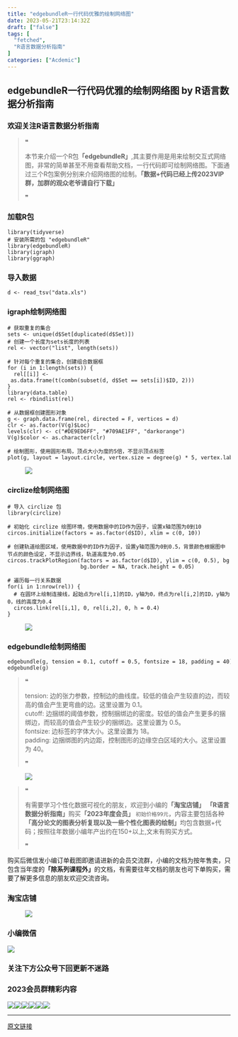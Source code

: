 ```yaml
---
title: "edgebundleR一行代码优雅的绘制网络图"
date: 2023-05-21T23:14:32Z
draft: ["false"]
tags: [
  "fetched",
  "R语言数据分析指南"
]
categories: ["Acdemic"]
---
```

edgebundleR一行代码优雅的绘制网络图 by R语言数据分析指南
------
<div><section data-tool="mdnice编辑器" data-website="https://www.mdnice.com"><h3 data-tool="mdnice编辑器"><span></span><span><span></span>欢迎关注R语言数据分析指南</span><span></span></h3><blockquote data-tool="mdnice编辑器"><span>❝</span><p>本节来介绍一个R包<strong>「edgebundleR」</strong>,其主要作用是用来绘制交互式网络图，非常的简单甚至不用查看帮助文档，一行代码即可绘制网络图。下面通过三个R包案例分别来介绍网络图的绘制。<strong>「数据+代码已经上传2023VIP群，加群的观众老爷请自行下载」</strong></p><span>❞</span></blockquote><h3 data-tool="mdnice编辑器"><span></span><span><span></span>加载R包</span><span></span></h3><pre data-tool="mdnice编辑器"><span></span><code><span>library</span>(tidyverse)<br><span># 安装所需的包 "edgebundleR"</span><br><span>library</span>(edgebundleR)<br><span>library</span>(igraph)<br><span>library</span>(ggraph)<br></code></pre><h3 data-tool="mdnice编辑器"><span></span><span><span></span>导入数据</span><span></span></h3><pre data-tool="mdnice编辑器"><span></span><code>d &lt;- read_tsv(<span>"data.xls"</span>)<br></code></pre><h3 data-tool="mdnice编辑器"><span></span><span><span></span>igraph绘制网络图</span><span></span></h3><pre data-tool="mdnice编辑器"><span></span><code><span># 获取重复的集合</span><br>sets &lt;- unique(d$Set[duplicated(d$Set)])<br><span># 创建一个长度为sets长度的列表</span><br>rel &lt;- vector(<span>"list"</span>, length(sets))<br><br><span># 针对每个重复的集合，创建组合数据框</span><br><span>for</span> (i <span>in</span> <span>1</span>:length(sets)) {<br>  rel[[i]] &lt;- as.data.frame(t(combn(subset(d, d$Set == sets[i])$ID, <span>2</span>)))<br>}<br><span>library</span>(data.table)<br>rel &lt;- rbindlist(rel)<br><br><span># 从数据框创建图形对象</span><br>g &lt;- graph.data.frame(rel, directed = <span>F</span>, vertices = d)<br>clr &lt;- as.factor(V(g)$Loc)<br>levels(clr) &lt;- c(<span>"#DE9ED6FF"</span>, <span>"#709AE1FF"</span>, <span>"darkorange"</span>)<br>V(g)$color &lt;- as.character(clr)<br><br><span># 绘制图形，使用圆形布局，顶点大小为度的5倍，不显示顶点标签</span><br>plot(g, layout = layout.circle, vertex.size = degree(g) * <span>5</span>, vertex.label = <span>NA</span>)<br></code></pre><figure data-tool="mdnice编辑器"><img data-ratio="0.978343949044586" data-src="https://mmbiz.qpic.cn/mmbiz_png/EibnicgwScTAaa9rV6v78JvoyHiaWpzbzhKbN0ZDjCRRHmOehN8eTLUguKSYKqeoFWjJq7s6j2m1cPyVU4dzefCFg/640?wx_fmt=png" data-type="png" data-w="785" src="https://mmbiz.qpic.cn/mmbiz_png/EibnicgwScTAaa9rV6v78JvoyHiaWpzbzhKbN0ZDjCRRHmOehN8eTLUguKSYKqeoFWjJq7s6j2m1cPyVU4dzefCFg/640?wx_fmt=png"></figure><h3 data-tool="mdnice编辑器"><span></span><span><span></span>circlize绘制网络图</span><span></span></h3><pre data-tool="mdnice编辑器"><span></span><code><span># 导入 circlize 包</span><br><span>library</span>(circlize)<br><br><span># 初始化 circlize 绘图环境，使用数据中的ID作为因子，设置x轴范围为0到10</span><br>circos.initialize(factors = as.factor(d$ID), xlim = c(<span>0</span>, <span>10</span>))<br><br><span># 创建轨道绘图区域，使用数据中的ID作为因子，设置y轴范围为0到0.5，背景颜色根据图中节点的颜色设定，不显示边界线，轨道高度为0.05</span><br>circos.trackPlotRegion(factors = as.factor(d$ID), ylim = c(<span>0</span>, <span>0.5</span>), bg.col = V(g)$color,<br>                       bg.border = <span>NA</span>, track.height = <span>0.05</span>)<br><br><span># 遍历每一行关系数据</span><br><span>for</span>(i <span>in</span> <span>1</span>:nrow(rel)) {<br>  <span># 在圆环上绘制连接线，起始点为rel[i,1]的ID，y轴为0，终点为rel[i,2]的ID，y轴为0，线的高度为0.4</span><br>  circos.link(rel[i,<span>1</span>], <span>0</span>, rel[i,<span>2</span>], <span>0</span>, h = <span>0.4</span>)<br>}<br></code></pre><figure data-tool="mdnice编辑器"><img data-ratio="0.978343949044586" data-src="https://mmbiz.qpic.cn/mmbiz_png/EibnicgwScTAaa9rV6v78JvoyHiaWpzbzhKL8xy1pKTrMjhhib1JEZGtbthYXhMQCiaT5XAJ8Gze1NfOZwonGD9mzibQ/640?wx_fmt=png" data-type="png" data-w="785" src="https://mmbiz.qpic.cn/mmbiz_png/EibnicgwScTAaa9rV6v78JvoyHiaWpzbzhKL8xy1pKTrMjhhib1JEZGtbthYXhMQCiaT5XAJ8Gze1NfOZwonGD9mzibQ/640?wx_fmt=png"></figure><h3 data-tool="mdnice编辑器"><span></span><span><span></span>edgebundle绘制网络图</span><span></span></h3><pre data-tool="mdnice编辑器"><span></span><code>edgebundle(g, tension = <span>0.1</span>, cutoff = <span>0.5</span>, fontsize = <span>18</span>, padding = <span>40</span>)<br>edgebundle(g)<br></code></pre><blockquote data-tool="mdnice编辑器"><span>❝</span><p>tension: 边的张力参数，控制边的曲线度。较低的值会产生较直的边，而较高的值会产生更弯曲的边。这里设置为 0.1。<br>cutoff: 边捆绑的阈值参数，控制捆绑边的密度。较低的值会产生更多的捆绑边，而较高的值会产生较少的捆绑边。这里设置为 0.5。<br>fontsize: 边标签的字体大小。这里设置为 18。<br>padding: 边捆绑图的内边距，控制图形的边缘空白区域的大小。这里设置为 40。</p><span>❞</span></blockquote><figure data-tool="mdnice编辑器"><img data-ratio="0.6783681214421252" data-src="https://mmbiz.qpic.cn/mmbiz_png/EibnicgwScTAaa9rV6v78JvoyHiaWpzbzhKMlJ6W6BDiastiad06CBuv3ofx5etbs1ZJpB3vZg9fGHD3bAtgSyUMzAg/640?wx_fmt=png" data-type="png" data-w="1054" src="https://mmbiz.qpic.cn/mmbiz_png/EibnicgwScTAaa9rV6v78JvoyHiaWpzbzhKMlJ6W6BDiastiad06CBuv3ofx5etbs1ZJpB3vZg9fGHD3bAtgSyUMzAg/640?wx_fmt=png"></figure><blockquote data-tool="mdnice编辑器"><span>❝</span><p>有需要学习个性化数据可视化的朋友，欢迎到小编的<strong>「淘宝店铺」</strong> <strong>「R语言数据分析指南」</strong>购买<strong>「2023年度会员」</strong> <code>初始价格99元</code>，内容主要包括各种<strong>「高分论文的图表分析复现以及一些个性化图表的绘制」</strong>均包含数据+代码；按照往年数据小编年产出约在150+以上,文末有购买方式。</p><span>❞</span></blockquote><p data-tool="mdnice编辑器">购买后微信发小编订单截图即邀请进新的会员交流群，小编的文档为按年售卖，只包含当年度的<strong>「除系列课程外」</strong>的文档，有需要往年文档的朋友也可下单购买，需要了解更多信息的朋友欢迎交流咨询。</p><h3 data-tool="mdnice编辑器"><span></span><span><span></span>淘宝店铺</span><span></span></h3><figure data-tool="mdnice编辑器"><img data-ratio="1.6136783733826248" data-src="https://mmbiz.qpic.cn/mmbiz_png/EibnicgwScTAaa9rV6v78JvoyHiaWpzbzhKbnvQ5pic1NoBXtB3jZPW1Q9xOh3WJEIfYhpfH00r7UAdZfFmT2Qz28w/640?wx_fmt=png" data-type="png" data-w="541" src="https://mmbiz.qpic.cn/mmbiz_png/EibnicgwScTAaa9rV6v78JvoyHiaWpzbzhKbnvQ5pic1NoBXtB3jZPW1Q9xOh3WJEIfYhpfH00r7UAdZfFmT2Qz28w/640?wx_fmt=png"></figure><h3 data-tool="mdnice编辑器"><span></span><span><span></span>小编微信</span><span></span></h3><p><img data-galleryid="" data-ratio="1" data-s="300,640" data-src="https://mmbiz.qpic.cn/mmbiz_jpg/EibnicgwScTAaNu6sU2UCYkxFq9ibq75wuaO0lqFoYz1icUo4jh3N2icAWECmibgPvqyReur0FCp7JNKO0icnRAsbO9ug/640?wx_fmt=jpeg" data-type="jpeg" data-w="430" src="https://mmbiz.qpic.cn/mmbiz_jpg/EibnicgwScTAaNu6sU2UCYkxFq9ibq75wuaO0lqFoYz1icUo4jh3N2icAWECmibgPvqyReur0FCp7JNKO0icnRAsbO9ug/640?wx_fmt=jpeg"></p><h3 data-tool="mdnice编辑器"><span></span><span><span></span>关注下方公众号下回更新不迷路</span><span></span></h3><section><mp-common-profile data-pluginname="mpprofile" data-weui-theme="light" data-id="Mzg3MzQzNTYzMw==" data-headimg="http://mmbiz.qpic.cn/mmbiz_png/EibnicgwScTAZF0rpeZII9Ltl26VbVagriczTria1fib3XgjwwHEHFjPzkmGpqWDVVHBSzhENictUM2iavAKiaM5lc9USw/0?wx_fmt=png" data-nickname="R语言数据分析指南" data-alias="YanJANtwo" data-signature="R语言重症爱好者，喜欢绘制各种精美的图表，喜欢的小伙伴可以关注我，跟我一起学习" data-from="0" data-is_biz_ban="0"></mp-common-profile></section><h3 data-tool="mdnice编辑器"><span></span><span><span></span>2023会员群精彩内容</span><span></span></h3><p data-tool="mdnice编辑器"><img data-ratio="0.4255555555555556" data-src="https://mmbiz.qpic.cn/mmbiz_png/EibnicgwScTAaa9rV6v78JvoyHiaWpzbzhK0rk6mF4FVA1YQWF2xricMmz9kNLapQSjHvzE6PA7UTJUxicB1to8CwbA/640?wx_fmt=png" data-type="png" data-w="900" src="https://mmbiz.qpic.cn/mmbiz_png/EibnicgwScTAaa9rV6v78JvoyHiaWpzbzhK0rk6mF4FVA1YQWF2xricMmz9kNLapQSjHvzE6PA7UTJUxicB1to8CwbA/640?wx_fmt=png"><img data-ratio="0.4255555555555556" data-src="https://mmbiz.qpic.cn/mmbiz_png/EibnicgwScTAaa9rV6v78JvoyHiaWpzbzhKksqs8yX3nQ77t1SQRUuhuQhlpJv9DpavG1iaUpLF9ibXNTibjia6hyEWBA/640?wx_fmt=png" data-type="png" data-w="900" src="https://mmbiz.qpic.cn/mmbiz_png/EibnicgwScTAaa9rV6v78JvoyHiaWpzbzhKksqs8yX3nQ77t1SQRUuhuQhlpJv9DpavG1iaUpLF9ibXNTibjia6hyEWBA/640?wx_fmt=png"><img data-ratio="0.4255555555555556" data-src="https://mmbiz.qpic.cn/mmbiz_png/EibnicgwScTAaa9rV6v78JvoyHiaWpzbzhKFHSCdRhYubM0B4ka2icwSQTIj2ZvWCzOwwiaicnVVPV10RUKgbLibubIpQ/640?wx_fmt=png" data-type="png" data-w="900" src="https://mmbiz.qpic.cn/mmbiz_png/EibnicgwScTAaa9rV6v78JvoyHiaWpzbzhKFHSCdRhYubM0B4ka2icwSQTIj2ZvWCzOwwiaicnVVPV10RUKgbLibubIpQ/640?wx_fmt=png"><img data-ratio="0.4255555555555556" data-src="https://mmbiz.qpic.cn/mmbiz_png/EibnicgwScTAaa9rV6v78JvoyHiaWpzbzhKibnVWWbnIYuiatb9ktg2Pka166c8ENoiaqcnRycthMl5RTShibNXvDDSCg/640?wx_fmt=png" data-type="png" data-w="900" src="https://mmbiz.qpic.cn/mmbiz_png/EibnicgwScTAaa9rV6v78JvoyHiaWpzbzhKibnVWWbnIYuiatb9ktg2Pka166c8ENoiaqcnRycthMl5RTShibNXvDDSCg/640?wx_fmt=png"><img data-ratio="0.4255555555555556" data-src="https://mmbiz.qpic.cn/mmbiz_png/EibnicgwScTAaa9rV6v78JvoyHiaWpzbzhKxnWlGuNE2ltM49naF6qfvib3j8k5nK3oiaZ8N7STVRcF3hc3sUahiaTTQ/640?wx_fmt=png" data-type="png" data-w="900" src="https://mmbiz.qpic.cn/mmbiz_png/EibnicgwScTAaa9rV6v78JvoyHiaWpzbzhKxnWlGuNE2ltM49naF6qfvib3j8k5nK3oiaZ8N7STVRcF3hc3sUahiaTTQ/640?wx_fmt=png"><img data-ratio="0.4255555555555556" data-src="https://mmbiz.qpic.cn/mmbiz_png/EibnicgwScTAaa9rV6v78JvoyHiaWpzbzhKXQqOYW3Df6blbOpGNMLrWSxEy3MOhtEno0icqDgxialcppQy7XhXBIuA/640?wx_fmt=png" data-type="png" data-w="900" src="https://mmbiz.qpic.cn/mmbiz_png/EibnicgwScTAaa9rV6v78JvoyHiaWpzbzhKXQqOYW3Df6blbOpGNMLrWSxEy3MOhtEno0icqDgxialcppQy7XhXBIuA/640?wx_fmt=png"></p></section><p><mp-style-type data-value="3"></mp-style-type></p></div>  
<hr>
<a href="https://mp.weixin.qq.com/s/K07y62EzRwIdgvdiXkkqew",target="_blank" rel="noopener noreferrer">原文链接</a>
